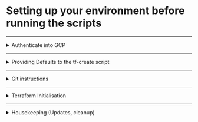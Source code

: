 # Setting up your environment before running the scripts

---

<details >
<summary>Authenticate into GCP</summary>

> Install Google Cloud CLI

```
https://cloud.google.com/sdk/docs/install#mac
```

> Login to Google Cloud using CLI

```
> gcloud auth login
```

> Enable access for Terraform to GCP

```
> gcloud auth application-default login
```

</details>

---

<details >
<summary>Providing Defaults to the tf-create script</summary>

> Update ./scripts/default-values.sh to provide default values that the script can use.

You can override these values by specifying the following flags with the script

- --project_id
- --bucket_id
- --region

_In case you need to perform more fine tuning of naming the resources created, you should modify ./scripts/modules/config.sh file._

</details>

---

<details >
<summary>Git instructions</summary>

> Ensure Story-Id in Commit Message

```
cd scripts
$ chmod +x enforce-story-id.sh
$ sh enforce-story-id.sh
```

</details>

---

<details>
<summary>Terraform Initialisation</summary>
> Simple Terraform initialisation

```
> terraform init
```

> Terraform initialisation after change in Backend

```
> terraform init --migrate-state
```

> Terraform initialisation specifying new backend

```
> terraform init --backend-config=backend.hcl --migrate-state
```

</details>

---

<details >
<summary>Housekeeping (Updates, cleanup)</summary>

##### Miscellaneous Housekeeping

> Terraform linting, formatting

```
> terraform validate
> terraform fmt
```

> Update gcloud components

```
> sudo gcloud components update -y
```

> Gcloud Config Setup > Reinitialise with a completely new configuration.

```
gcloud init
```

> Destroy resources created with Terraform

```
terraform destroy -auto-approve
```

</details>
<br>
